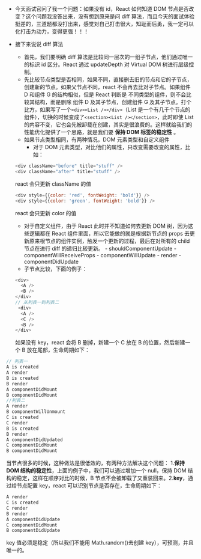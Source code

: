 - 今天面试官问了我一个问题：如果没有 id，React 如何知道 DOM 节点是否改变？这个问题我没答出来，没有想到原来是问 diff 算法，而且今天的面试体验挺差的，三道题都没打出来，感觉对自己打击很大，知耻而后勇，我一定可以化打击为动力，变得更强！！！

* 接下来说说 diff 算法

  - 首先，我们要明确 diff 算法是比较同一层次的一组子节点，他们通过唯一的标识 id 区分。React 通过 updateDepth 对 Virtual DOM 树进行层级控制。

  * 先比较节点类型是否相同，如果不同，直接删去旧的节点和它的子节点，创建新的节点。如果父节点不同，react 不会再去比对子节点。如果组件 D 和组件 G 的结构相似，但是 React 判断是 不同类型的组件，则不会比较其结构，而是删除 组件 D 及其子节点，创建组件 G 及其子节点。打个比方，如果写了一个`<div><List /></div>`（List 是一个有几千个节点的组件），切换的时候变成了`<section><List /></section>`，此时即使 List 的内容不变，它也会先被卸载在创建，其实是很浪费的。这样就给我们的性能优化提供了一个思路，就是我们要 **保持 DOM 标签的稳定性** 。
  * 如果节点类型相同，有两种情况，DOM 元素类型和自定义组件
    - 对于 DOM 元素类型，对比他们的属性，只改变需要改变的属性，比如：

  ```javascript
  <div className="before" title="stuff" />
  <div className="after" title="stuff" />
  ```

  react 会只更新 className 的值

  ```javascript
  <div style={{color: 'red', fontWeight: 'bold'}} />
  <div style={{color: 'green', fontWeight: 'bold'}} />
  ```

  react 会只更新 color 的值

  - 对于自定义组件，由于 React 此时并不知道如何去更新 DOM 树，因为这些逻辑都在 React 组件里面，所以它能做的就是根据新节点的 props 去更新原来根节点的组件实例，触发一个更新的过程，最后在对所有的 child 节点在进行 diff 的递归比较更新。 - shouldComponentUpdate - componentWillReceiveProps - componentWillUpdate - render - componentDidUpdate

  * 子节点比较，下面的例子：

  ```javascript
  <div>
    <A />
    <B />
  </div>
  // 从列表一到列表二
   <div>
    <A />
    <C />
    <B />
  </div>
  ```

  如果没有 key，react 会将 B 删掉，新建一个 C 放在 B 的位置，然后新建一个 B 放在尾部，生命周期如下：

```javascript
// 列表一
A is created
A render
B is created
B render
A componentDidMount
B componentDidMount
//列表二
A render
B componentWillUnmount
C is created
C render
B is created
B render
A componentDidUpdated
C componentDidMount
B componentDidMount
```

当节点很多的时候，这种做法是很低效的，有两种方法解决这个问题： 1.**保持 DOM 结构的稳定性**，上面的例子中，我们可以通过增加一个 null，保持 DOM 结构的稳定，这样在顺序对比的时候，B 节点不会被卸载了又重装回来。2.**key**，通过给节点配置 key，react 可以识别节点是否存在，生命周期如下：

```javascript
A render
C is created
C render
B render
A componentDidUpdate
C componentDidMount
B componentDidUpdate
```

key 值必须是稳定（所以我们不能用 Math.random()去创建 key），可预测，并且唯一的。
